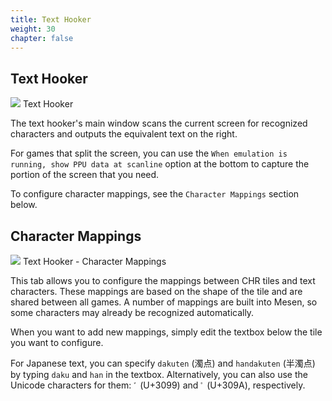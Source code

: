```yaml
---
title: Text Hooker
weight: 30
chapter: false
---
```


## Text Hooker ##

<div class="imgBox"><div>
	<img src="/images/TextHooker.png" />
	<span>Text Hooker</span>
</div></div>

The text hooker's main window scans the current screen for recognized characters and outputs the equivalent text on the right.  

For games that split the screen, you can use the `When emulation is running, show PPU data at scanline` option at the bottom to capture the portion of the screen that you need.  

To configure character mappings, see the `Character Mappings` section below.

## Character Mappings ##

<div class="imgBox"><div>
	<img src="/images/TextHookerCharacterMappings.png" />
	<span>Text Hooker - Character Mappings</span>
</div></div>

This tab allows you to configure the mappings between CHR tiles and text characters. These mappings are based on the shape of the tile and are shared between all games. A number of mappings are built into Mesen, so some characters may already be recognized automatically.  

When you want to add new mappings, simply edit the textbox below the tile you want to configure.  

For Japanese text, you can specify `dakuten` (濁点) and `handakuten` (半濁点) by typing `daku` and `han` in the textbox. Alternatively, you can also use the Unicode characters for them: `ﾞ` (U+3099) and `ﾟ` (U+309A), respectively.